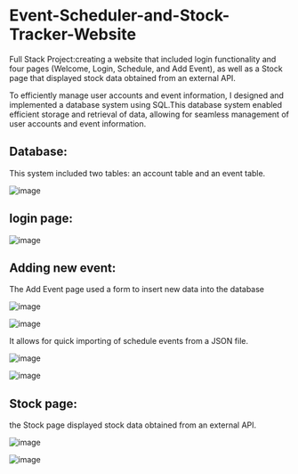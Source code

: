 # Event-Scheduler-and-Stock-Tracker-Website
Full Stack Project:creating a website that included login functionality and four pages (Welcome, Login, Schedule, and Add Event), as well as a Stock page that displayed stock data obtained from an external API.

To efficiently manage user accounts and event information, I designed and implemented a database system using SQL.This database system enabled efficient storage and retrieval of data, allowing for seamless management of user accounts and event information.

## Database:
This system included two tables: an account table and an event table. 

![image](https://user-images.githubusercontent.com/112202949/235239034-14dca81e-7a7f-4a2a-9465-1eb8870d14ab.png)



## login page: 

![image](https://user-images.githubusercontent.com/112202949/235237535-34b84644-9cff-49ec-8a06-5bfe24f4373c.png)


## Adding new event:
The Add Event page used a form to insert new data into the database

![image](https://user-images.githubusercontent.com/112202949/235237966-6c75d3d3-6d29-4f7f-a19d-0459e01d04df.png)

![image](https://user-images.githubusercontent.com/112202949/235238214-c428998a-0586-4066-81a5-da0d1d7b95b6.png)

It allows for quick importing of schedule events from a JSON file. 

![image](https://user-images.githubusercontent.com/112202949/235238371-97ead17a-f40d-4693-b13a-ef34d8a75beb.png)

![image](https://user-images.githubusercontent.com/112202949/235238478-d4bee599-26fc-4f84-943c-3846407e075e.png)

## Stock page:
the Stock page displayed stock data obtained from an external API.

![image](https://user-images.githubusercontent.com/112202949/235238552-e1ddd30a-8685-4525-b9c8-6114683d2c08.png)

![image](https://user-images.githubusercontent.com/112202949/235240703-af5d5c93-de96-429a-a58c-2a63b8420113.png)
